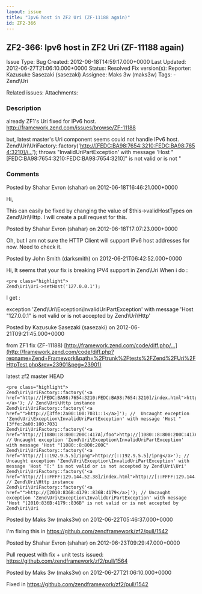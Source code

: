 ```yaml
---
layout: issue
title: "Ipv6 host in ZF2 Uri (ZF-11188 again)"
id: ZF2-366
---
```


ZF2-366: Ipv6 host in ZF2 Uri (ZF-11188 again)
----------------------------------------------

 Issue Type: Bug Created: 2012-06-18T14:59:17.000+0000 Last Updated: 2012-06-27T21:06:10.000+0000 Status: Resolved Fix version(s): 
 Reporter:  Kazusuke Sasezaki (sasezaki)  Assignee:  Maks 3w (maks3w)  Tags: - Zend\\Uri
 
 Related issues: 
 Attachments: 
### Description

already ZF1's Uri fixed for IPv6 host. <http://framework.zend.com/issues/browse/ZF-11188>

but, latest master's Uri component seems could not handle IPv6 host. Zend\\Uri\\UriFactory::factory('[http://[FEDC:BA98:7654:3210:FEDC:BA98:7654:3210]/i…](http://[FEDC:BA98:7654:3210:FEDC:BA98:7654:3210]/index.html)'); throws "InvalidUriPartException' with message 'Host "[FEDC:BA98:7654:3210:FEDC:BA98:7654:3210]" is not valid or is not "

 

 

### Comments

Posted by Shahar Evron (shahar) on 2012-06-18T16:46:21.000+0000

Hi,

This can easily be fixed by changing the value of $this->validHostTypes on Zend\\Uri\\Http. I will create a pull request for this.

 

 

Posted by Shahar Evron (shahar) on 2012-06-18T17:07:23.000+0000

Oh, but I am not sure the HTTP Client will support IPv6 host addresses for now. Need to check it.

 

 

Posted by John Smith (darksmith) on 2012-06-21T06:42:52.000+0000

Hi, It seems that your fix is breaking IPV4 support in Zend\\Uri When i do :

 
    <pre class="highlight">
    Zend\Uri\Uri->setHost('127.0.0.1');


I get :

exception 'Zend\\Uri\\Exception\\InvalidUriPartException' with message 'Host "127.0.0.1" is not valid or is not accepted by Zend\\Uri\\Http'

 

 

Posted by Kazusuke Sasezaki (sasezaki) on 2012-06-21T09:21:45.000+0000

from ZF1 fix (ZF-11188) [http://framework.zend.com/code/diff.php/…](http://framework.zend.com/code/diff.php?repname=Zend+Framework&path=%2Ftrunk%2Ftests%2FZend%2FUri%2FHttpTest.php&rev=23901&peg=23901)

latest zf2 master HEAD

 
    <pre class="highlight">
    Zend\Uri\UriFactory::factory('<a href="http://[FEDC:BA98:7654:3210:FEDC:BA98:7654:3210]/index.html">http://[FEDC:BA98:7654:3210:FEDC:BA98:7654:3210]/i…</a>'); // Zend\Uri\Http instance
    Zend\Uri\UriFactory::factory('<a href="">http://[3ffe:2a00:100:7031::1</a>]'); //  Uncaught exception 'Zend\Uri\Exception\InvalidUriPartException' with message 'Host "[3ffe:2a00:100:7031
    Zend\Uri\UriFactory::factory('<a href="http://[1080::8:800:200C:417A]/foo">http://[1080::8:800:200C:417A]/foo</a>'); // Uncaught exception 'Zend\Uri\Exception\InvalidUriPartException' with message 'Host "[1080::8:800:200C"
    Zend\Uri\UriFactory::factory('<a href="http://[::192.9.5.5]/ipng">http://[::192.9.5.5]/ipng</a>'); // Uncaught exception 'Zend\Uri\Exception\InvalidUriPartException' with message 'Host "[:" is not valid or is not accepted by Zend\Uri\Uri'
    Zend\Uri\UriFactory::factory('<a href="http://[::FFFF:129.144.52.38]/index.html">http://[::FFFF:129.144.52.38]:80/index.html</a>'); // Zend\Uri\Http instance
    Zend\Uri\UriFactory::factory('<a href="">http://[2010:836B:4179::836B:4179</a>]'); // Uncaught exception 'Zend\Uri\Exception\InvalidUriPartException' with message 'Host "[2010:836B:4179::836B" is not valid or is not accepted by Zend\Uri\Uri


 

 

Posted by Maks 3w (maks3w) on 2012-06-22T05:46:37.000+0000

I'm fixing this in <https://github.com/zendframework/zf2/pull/1542>

 

 

Posted by Shahar Evron (shahar) on 2012-06-23T09:29:47.000+0000

Pull request with fix + unit tests issued: <https://github.com/zendframework/zf2/pull/1564>

 

 

Posted by Maks 3w (maks3w) on 2012-06-27T21:06:10.000+0000

Fixed in <https://github.com/zendframework/zf2/pull/1542>

 

 